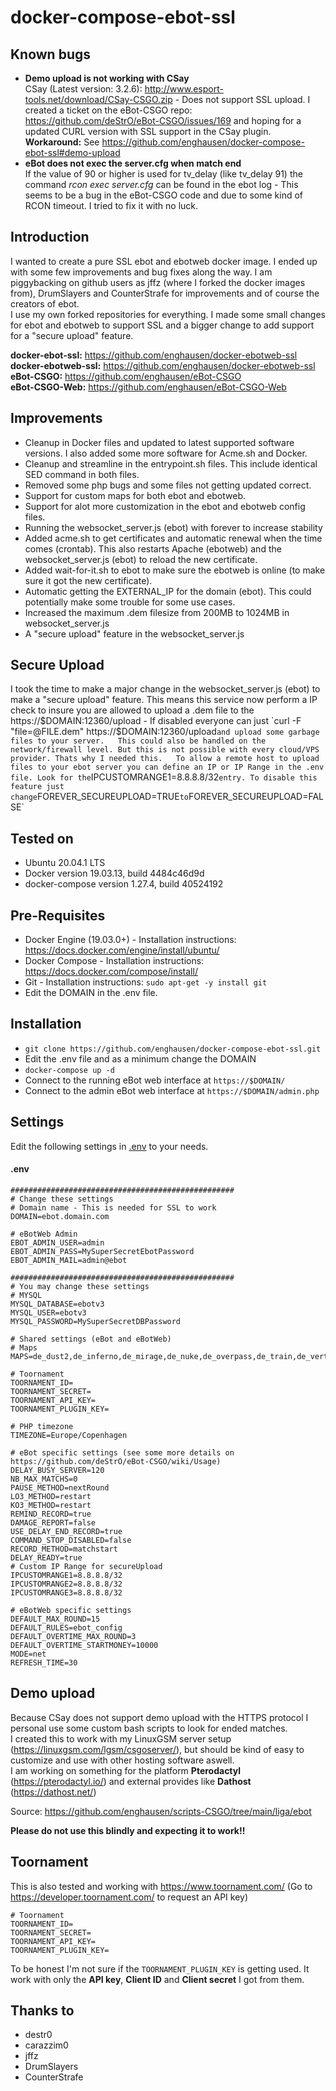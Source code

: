 docker-compose-ebot-ssl
================

Known bugs
--------------
* **Demo upload is not working with CSay**  
CSay (Latest version: 3.2.6): http://www.esport-tools.net/download/CSay-CSGO.zip - Does not support SSL upload. I created a ticket on the eBot-CSGO repo: https://github.com/deStrO/eBot-CSGO/issues/169 and hoping for a updated CURL version with SSL support in the CSay plugin.  
**Workaround:** See https://github.com/enghausen/docker-compose-ebot-ssl#demo-upload
* **eBot does not exec the server.cfg when match end**  
If the value of 90 or higher is used for tv_delay (like tv_delay 91) the command *rcon exec server.cfg* can be found in the ebot log - This seems to be a bug in the eBot-CSGO code and due to some kind of RCON timeout. I tried to fix it with no luck.

Introduction
--------------
I wanted to create a pure SSL ebot and ebotweb docker image. I ended up with some few improvements and bug fixes along the way. I am piggybacking on github users as jffz (where I forked the docker images from), DrumSlayers and CounterStrafe for improvements and of course the creators of ebot.  
I use my own forked repositories for everything. I made some small changes for ebot and ebotweb to support SSL and a bigger change to add support for a "secure upload" feature. 
  
**docker-ebot-ssl:** https://github.com/enghausen/docker-ebotweb-ssl  
**docker-ebotweb-ssl:** https://github.com/enghausen/docker-ebotweb-ssl  
**eBot-CSGO:** https://github.com/enghausen/eBot-CSGO  
**eBot-CSGO-Web:** https://github.com/enghausen/eBot-CSGO-Web  

Improvements
--------------
* Cleanup in Docker files and updated to latest supported software versions. I also added some more software for Acme.sh and Docker.
* Cleanup and streamline in the entrypoint.sh files. This include identical SED command in both files.
* Removed some php bugs and some files not getting updated correct.
* Support for custom maps for both ebot and ebotweb.
* Support for alot more customization in the ebot and ebotweb config files.
* Running the websocket_server.js (ebot) with forever to increase stability
* Added acme.sh to get certificates and automatic renewal when the time comes (crontab). This also restarts Apache (ebotweb) and the websocket_server.js (ebot) to reload the new certificate.
* Added wait-for-it.sh to ebot to make sure the ebotweb is online (to make sure it got the new certificate).
* Automatic getting the EXTERNAL_IP for the domain (ebot). This could potentially make some trouble for some use cases.
* Increased the maximum .dem filesize from 200MB to 1024MB in websocket_server.js
* A "secure upload" feature in the websocket_server.js

Secure Upload
--------------
I took the time to make a major change in the websocket_server.js (ebot) to make a "secure upload" feature. This means this service now perform a IP check to insure you are allowed to upload a .dem file to the https://$DOMAIN:12360/upload - If disabled everyone can just `curl -F "file=@FILE.dem" https://$DOMAIN:12360/upload` and upload some garbage files to your server.  
This could also be handled on the network/firewall level. But this is not possible with every cloud/VPS provider. Thats why I needed this.  
To allow a remote host to upload files to your ebot server you can define an IP or IP Range in the .env file. Look for the `IPCUSTOMRANGE1=8.8.8.8/32` entry.
To disable this feature just change `FOREVER_SECUREUPLOAD=TRUE` to `FOREVER_SECUREUPLOAD=FALSE`

Tested on
--------------
* Ubuntu 20.04.1 LTS  
* Docker version 19.03.13, build 4484c46d9d  
* docker-compose version 1.27.4, build 40524192  

Pre-Requisites
--------------
* Docker Engine (19.03.0+) - Installation instructions: https://docs.docker.com/engine/install/ubuntu/
* Docker Compose - Installation instructions: https://docs.docker.com/compose/install/
* Git - Installation instructions: `sudo apt-get -y install git`
* Edit the DOMAIN in the .env file.

Installation
---------
* `git clone https://github.com/enghausen/docker-compose-ebot-ssl.git`
* Edit the .env file and as a minimum change the DOMAIN
* `docker-compose up -d`
* Connect to the running eBot web interface at `https://$DOMAIN/`
* Connect to the admin eBot web interface at `https://$DOMAIN/admin.php`

Settings
---------
Edit the following settings in [.env](.env) to your needs.

#### .env
````
##################################################
# Change these settings
# Domain name - This is needed for SSL to work
DOMAIN=ebot.domain.com

# eBotWeb Admin
EBOT_ADMIN_USER=admin
EBOT_ADMIN_PASS=MySuperSecretEbotPassword
EBOT_ADMIN_MAIL=admin@ebot

##################################################
# You may change these settings
# MYSQL
MYSQL_DATABASE=ebotv3
MYSQL_USER=ebotv3
MYSQL_PASSWORD=MySuperSecretDBPassword

# Shared settings (eBot and eBotWeb)
# Maps
MAPS=de_dust2,de_inferno,de_mirage,de_nuke,de_overpass,de_train,de_vertigo

# Toornament
TOORNAMENT_ID=
TOORNAMENT_SECRET=
TOORNAMENT_API_KEY=
TOORNAMENT_PLUGIN_KEY=

# PHP timezone
TIMEZONE=Europe/Copenhagen

# eBot specific settings (see some more details on https://github.com/deStrO/eBot-CSGO/wiki/Usage)
DELAY_BUSY_SERVER=120
NB_MAX_MATCHS=0
PAUSE_METHOD=nextRound
LO3_METHOD=restart
KO3_METHOD=restart
REMIND_RECORD=true
DAMAGE_REPORT=false
USE_DELAY_END_RECORD=true
COMMAND_STOP_DISABLED=false
RECORD_METHOD=matchstart
DELAY_READY=true
# Custom IP Range for secureUpload
IPCUSTOMRANGE1=8.8.8.8/32
IPCUSTOMRANGE2=8.8.8.8/32
IPCUSTOMRANGE3=8.8.8.8/32

# eBotWeb specific settings 
DEFAULT_MAX_ROUND=15
DEFAULT_RULES=ebot_config
DEFAULT_OVERTIME_MAX_ROUND=3
DEFAULT_OVERTIME_STARTMONEY=10000
MODE=net
REFRESH_TIME=30
````

Demo upload
-------
Because CSay does not support demo upload with the HTTPS protocol I personal use some custom bash scripts to look for ended matches.  
I created this to work with my LinuxGSM server setup (https://linuxgsm.com/lgsm/csgoserver/), but should be kind of easy to customize and use with other hosting software aswell.  
I am working on something for the platform **Pterodactyl** (https://pterodactyl.io/) and external provides like **Dathost** (https://dathost.net/)  

Source: https://github.com/enghausen/scripts-CSGO/tree/main/liga/ebot  

**Please do not use this blindly and expecting it to work!!**


Toornament
-------
This is also tested and working with https://www.toornament.com/ (Go to https://developer.toornament.com/ to request an API key)  
````
# Toornament
TOORNAMENT_ID=
TOORNAMENT_SECRET=
TOORNAMENT_API_KEY=
TOORNAMENT_PLUGIN_KEY=
````
To be honest I'm not sure if the `TOORNAMENT_PLUGIN_KEY` is getting used. It work with only the **API key**, **Client ID**  and **Client secret** I got from them.

Thanks to
-------
* destr0
* carazzim0
* jffz
* DrumSlayers
* CounterStrafe
